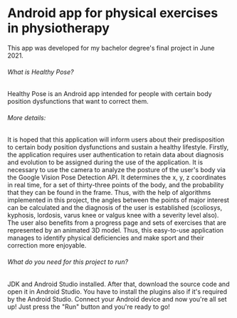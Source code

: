 # Android app for physical exercises in physiotherapy
 
This app was developed for my bachelor degree's final project in June 2021.

###### What is Healthy Pose?
Healthy Pose is an Android app intended for people with certain body position dysfunctions that want to correct them. 
###### More details:
It is hoped that this application will inform users about their predisposition to certain body position dysfunctions and sustain a healthy lifestyle.
Firstly, the application requires user authentication to retain data about diagnosis and evolution to be assigned during the use of the application. It is necessary to use the camera to analyze the posture of the user's body via the Google Vision Pose Detection API. It determines the x, y, z coordinates in real time, for a set of thirty-three points of the body, and the probability that they can be found in the frame. Thus, with the help of algorithms implemented in this project, the angles between the points of major interest can be calculated and the diagnosis of the user is established (scoliosys, kyphosis, lordosis, varus knee or valgus knee with a severity level also). The user also benefits from a progress page and sets of exercises that are represented by an animated 3D model. Thus, this easy-to-use application manages to identify physical deficiencies and make sport and their correction more enjoyable.
###### What do you need for this project to run?
JDK and Android Studio installed. After that, download the source code and open it in Android Studio. You have to install the plugins also if it's required by the Android Studio. Connect your Android device and now you're all set up! Just press the "Run" button and you're ready to go!
